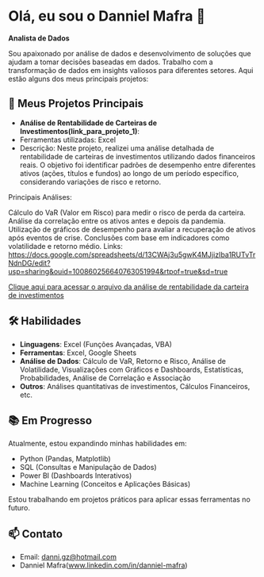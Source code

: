 # Olá, eu sou o  Danniel Mafra 👋

**Analista de Dados**

Sou apaixonado por análise de dados e desenvolvimento de soluções que ajudam a tomar decisões baseadas em dados. Trabalho com a transformação de dados em insights valiosos para diferentes setores. Aqui estão alguns dos meus principais projetos:

## 🚀 Meus Projetos Principais

- **Análise de Rentabilidade de Carteiras de Investimentos(link_para_projeto_1)**:
- Ferramentas utilizadas: Excel
- Descrição: Neste projeto, realizei uma análise detalhada de rentabilidade de carteiras de investimentos utilizando dados financeiros reais. O objetivo foi identificar padrões de desempenho entre diferentes ativos (ações, títulos e fundos) ao longo de um período específico, considerando variações de risco e retorno.

Principais Análises:

Cálculo do VaR (Valor em Risco) para medir o risco de perda da carteira.
Análise da correlação entre os ativos antes e depois da pandemia.
Utilização de gráficos de desempenho para avaliar a recuperação de ativos após eventos de crise.
Conclusões com base em indicadores como volatilidade e retorno médio.
Links: https://docs.google.com/spreadsheets/d/13CWAj3u5gwK4MJjizIba1RUTvTrNdnDG/edit?usp=sharing&ouid=100860256640763051994&rtpof=true&sd=true

[Clique aqui para acessar o arquivo da análise de rentabilidade da carteira de investimentos](analise_carteira_investimentos/Analise_carteira_investimentos.xlsx)


## 🛠️ Habilidades

- **Linguagens**: Excel (Funções Avançadas, VBA)
- **Ferramentas**: Excel, Google Sheets
- **Análise de Dados**: Cálculo de VaR, Retorno e Risco, Análise de Volatilidade, Visualizações com Gráficos e Dashboards, Estatísticas, Probabilidades, Análise de Correlação e Associação
- **Outros**: Análises quantitativas de investimentos, Cálculos Financeiros, etc.

## 📚 Em Progresso

Atualmente, estou expandindo minhas habilidades em:

- Python (Pandas, Matplotlib)
- SQL (Consultas e Manipulação de Dados)
- Power BI (Dashboards Interativos)
- Machine Learning (Conceitos e Aplicações Básicas)

Estou trabalhando em projetos práticos para aplicar essas ferramentas no futuro.

## 📫 Contato
- Email: danni.gz@hotmail.com
- Danniel Mafra(www.linkedin.com/in/danniel-mafra)
